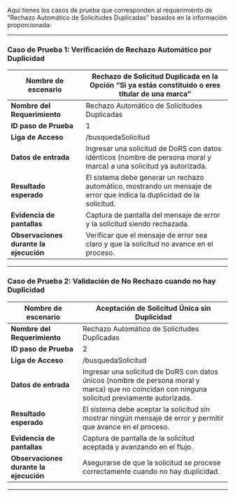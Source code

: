 Aquí tienes los casos de prueba que corresponden al requerimiento de "Rechazo Automático de Solicitudes Duplicadas" basados en la información proporcionada:

---

### Caso de Prueba 1: Verificación de Rechazo Automático por Duplicidad

| **Nombre de escenario**                  | Rechazo de Solicitud Duplicada en la Opción “Si ya estás constituido o eres titular de una marca” |
|------------------------------------------|----------------------------------------------------------------------------------------------------|
| **Nombre del Requerimiento**             | Rechazo Automático de Solicitudes Duplicadas                                                       |
| **ID paso de Prueba**                    | 1                                                                                                  |
| **Liga de Acceso**                       | /busquedaSolicitud                                                                                 |
| **Datos de entrada**                     | Ingresar una solicitud de DoRS con datos idénticos (nombre de persona moral y marca) a una solicitud ya autorizada. |
| **Resultado esperado**                   | El sistema debe generar un rechazo automático, mostrando un mensaje de error que indica la duplicidad de la solicitud. |
| **Evidencia de pantallas**               | Captura de pantalla del mensaje de error y la solicitud siendo rechazada.                          |
| **Observaciones durante la ejecución**   | Verificar que el mensaje de error sea claro y que la solicitud no avance en el proceso.            |

---

### Caso de Prueba 2: Validación de No Rechazo cuando no hay Duplicidad

| **Nombre de escenario**                  | Aceptación de Solicitud Única sin Duplicidad                                                       |
|------------------------------------------|----------------------------------------------------------------------------------------------------|
| **Nombre del Requerimiento**             | Rechazo Automático de Solicitudes Duplicadas                                                       |
| **ID paso de Prueba**                    | 2                                                                                                  |
| **Liga de Acceso**                       | /busquedaSolicitud                                                                                 |
| **Datos de entrada**                     | Ingresar una solicitud de DoRS con datos únicos (nombre de persona moral y marca) que no coincidan con ninguna solicitud previamente autorizada. |
| **Resultado esperado**                   | El sistema debe aceptar la solicitud sin mostrar ningún mensaje de error y permitir que avance en el proceso. |
| **Evidencia de pantallas**               | Captura de pantalla de la solicitud aceptada y avanzando en el flujo.                              |
| **Observaciones durante la ejecución**   | Asegurarse de que la solicitud se procese correctamente cuando no hay duplicidad.                  |

---



